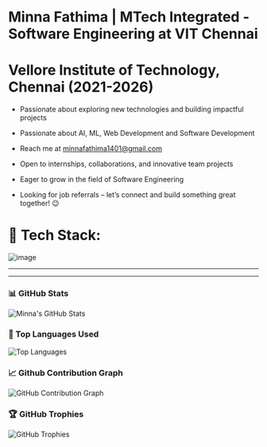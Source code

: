 # Minna Fathima | MTech Integrated - Software Engineering at VIT Chennai

# Vellore Institute of Technology, Chennai (2021-2026)

- Passionate about exploring new technologies and building impactful projects 

- Passionate about AI, ML, Web Development and Software Development  

- Reach me at minnafathima1401@gmail.com

- Open to internships, collaborations, and innovative team projects  

- Eager to grow in the field of Software Engineering  

- Looking for job referrals – let’s connect and build something great together! 😉


      

# 🔧 Tech Stack:

![image](https://github.com/user-attachments/assets/4b0fb056-64c5-4383-b0b4-9689de1a0a97)


---

---

### 📊 GitHub Stats

![Minna's GitHub Stats](https://github-readme-stats.vercel.app/api?username=MinnaFathima&show_icons=true&theme=tokyonight)

### 🧠 Top Languages Used 

![Top Languages](https://github-readme-stats.vercel.app/api/top-langs/?username=MinnaFathima&layout=compact&theme=tokyonight)


### 📈 Github Contribution Graph

![GitHub Contribution Graph](https://github-readme-activity-graph.vercel.app/graph?username=MinnaFathima&theme=tokyo-night)

### 🏆 GitHub Trophies

![GitHub Trophies](https://github-profile-trophy.vercel.app/?username=MinnaFathima&theme=monokai)
